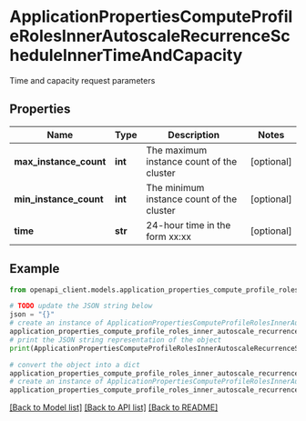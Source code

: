 # ApplicationPropertiesComputeProfileRolesInnerAutoscaleRecurrenceScheduleInnerTimeAndCapacity

Time and capacity request parameters

## Properties

Name | Type | Description | Notes
------------ | ------------- | ------------- | -------------
**max_instance_count** | **int** | The maximum instance count of the cluster | [optional] 
**min_instance_count** | **int** | The minimum instance count of the cluster | [optional] 
**time** | **str** | 24-hour time in the form xx:xx | [optional] 

## Example

```python
from openapi_client.models.application_properties_compute_profile_roles_inner_autoscale_recurrence_schedule_inner_time_and_capacity import ApplicationPropertiesComputeProfileRolesInnerAutoscaleRecurrenceScheduleInnerTimeAndCapacity

# TODO update the JSON string below
json = "{}"
# create an instance of ApplicationPropertiesComputeProfileRolesInnerAutoscaleRecurrenceScheduleInnerTimeAndCapacity from a JSON string
application_properties_compute_profile_roles_inner_autoscale_recurrence_schedule_inner_time_and_capacity_instance = ApplicationPropertiesComputeProfileRolesInnerAutoscaleRecurrenceScheduleInnerTimeAndCapacity.from_json(json)
# print the JSON string representation of the object
print(ApplicationPropertiesComputeProfileRolesInnerAutoscaleRecurrenceScheduleInnerTimeAndCapacity.to_json())

# convert the object into a dict
application_properties_compute_profile_roles_inner_autoscale_recurrence_schedule_inner_time_and_capacity_dict = application_properties_compute_profile_roles_inner_autoscale_recurrence_schedule_inner_time_and_capacity_instance.to_dict()
# create an instance of ApplicationPropertiesComputeProfileRolesInnerAutoscaleRecurrenceScheduleInnerTimeAndCapacity from a dict
application_properties_compute_profile_roles_inner_autoscale_recurrence_schedule_inner_time_and_capacity_from_dict = ApplicationPropertiesComputeProfileRolesInnerAutoscaleRecurrenceScheduleInnerTimeAndCapacity.from_dict(application_properties_compute_profile_roles_inner_autoscale_recurrence_schedule_inner_time_and_capacity_dict)
```
[[Back to Model list]](../README.md#documentation-for-models) [[Back to API list]](../README.md#documentation-for-api-endpoints) [[Back to README]](../README.md)


